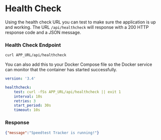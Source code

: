 # Health Check

Using the health check URL you can test to make sure the application is up and working. The URL `/api/healthcheck` will response with a 200 HTTP response code and a JSON message.

### Health Check Endpoint

```bash
curl APP_URL/api/healthcheck
```

You can also add this to your Docker Compose file so the Docker service can monitor that the container has started successfully.

```yaml
version: '3.4'

healthcheck:
    test: curl -fSs APP_URL/api/healthcheck || exit 1
    interval: 10s
    retries: 3
    start_period: 30s
    timeout: 10s
```

### Response

```json
{"message":"Speedtest Tracker is running!"}
```

